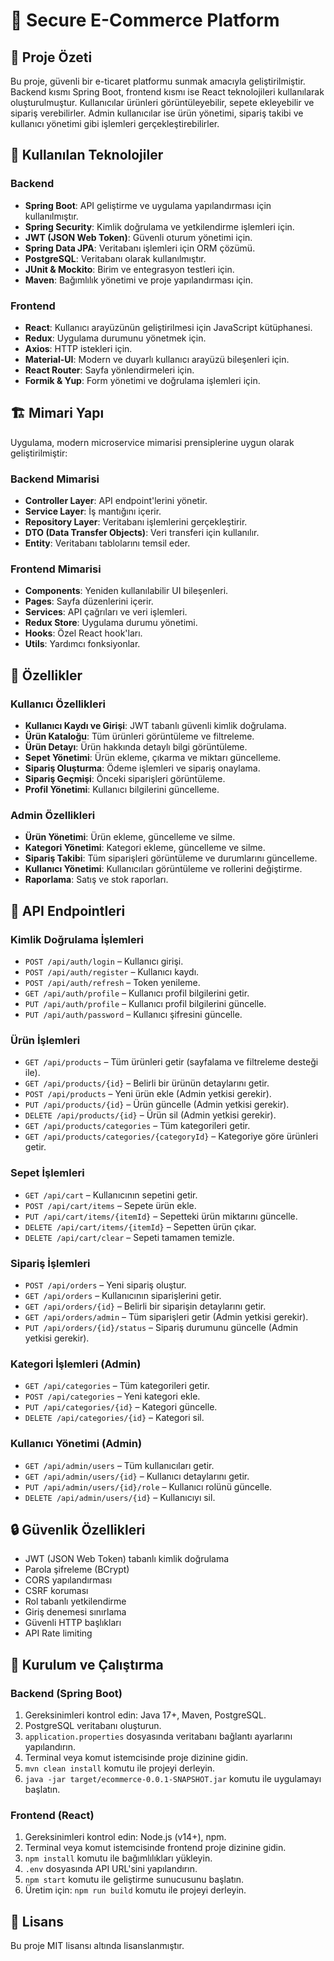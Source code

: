 # 🛒 Secure E-Commerce Platform

## 📌 Proje Özeti
Bu proje, güvenli bir e-ticaret platformu sunmak amacıyla geliştirilmiştir. Backend kısmı Spring Boot, frontend kısmı ise React teknolojileri kullanılarak oluşturulmuştur. Kullanıcılar ürünleri görüntüleyebilir, sepete ekleyebilir ve sipariş verebilirler. Admin kullanıcılar ise ürün yönetimi, sipariş takibi ve kullanıcı yönetimi gibi işlemleri gerçekleştirebilirler.

## 🚀 Kullanılan Teknolojiler

### Backend
- **Spring Boot**: API geliştirme ve uygulama yapılandırması için kullanılmıştır.
- **Spring Security**: Kimlik doğrulama ve yetkilendirme işlemleri için.
- **JWT (JSON Web Token)**: Güvenli oturum yönetimi için.
- **Spring Data JPA**: Veritabanı işlemleri için ORM çözümü.
- **PostgreSQL**: Veritabanı olarak kullanılmıştır.
- **JUnit & Mockito**: Birim ve entegrasyon testleri için.
- **Maven**: Bağımlılık yönetimi ve proje yapılandırması için.

### Frontend
- **React**: Kullanıcı arayüzünün geliştirilmesi için JavaScript kütüphanesi.
- **Redux**: Uygulama durumunu yönetmek için.
- **Axios**: HTTP istekleri için.
- **Material-UI**: Modern ve duyarlı kullanıcı arayüzü bileşenleri için.
- **React Router**: Sayfa yönlendirmeleri için.
- **Formik & Yup**: Form yönetimi ve doğrulama işlemleri için.

## 🏗️ Mimari Yapı
Uygulama, modern microservice mimarisi prensiplerine uygun olarak geliştirilmiştir:

### Backend Mimarisi
- **Controller Layer**: API endpoint'lerini yönetir.
- **Service Layer**: İş mantığını içerir.
- **Repository Layer**: Veritabanı işlemlerini gerçekleştirir.
- **DTO (Data Transfer Objects)**: Veri transferi için kullanılır.
- **Entity**: Veritabanı tablolarını temsil eder.

### Frontend Mimarisi
- **Components**: Yeniden kullanılabilir UI bileşenleri.
- **Pages**: Sayfa düzenlerini içerir.
- **Services**: API çağrıları ve veri işlemleri.
- **Redux Store**: Uygulama durumu yönetimi.
- **Hooks**: Özel React hook'ları.
- **Utils**: Yardımcı fonksiyonlar.

## 🔑 Özellikler

### Kullanıcı Özellikleri
- **Kullanıcı Kaydı ve Girişi**: JWT tabanlı güvenli kimlik doğrulama.
- **Ürün Kataloğu**: Tüm ürünleri görüntüleme ve filtreleme.
- **Ürün Detayı**: Ürün hakkında detaylı bilgi görüntüleme.
- **Sepet Yönetimi**: Ürün ekleme, çıkarma ve miktarı güncelleme.
- **Sipariş Oluşturma**: Ödeme işlemleri ve sipariş onaylama.
- **Sipariş Geçmişi**: Önceki siparişleri görüntüleme.
- **Profil Yönetimi**: Kullanıcı bilgilerini güncelleme.

### Admin Özellikleri
- **Ürün Yönetimi**: Ürün ekleme, güncelleme ve silme.
- **Kategori Yönetimi**: Kategori ekleme, güncelleme ve silme.
- **Sipariş Takibi**: Tüm siparişleri görüntüleme ve durumlarını güncelleme.
- **Kullanıcı Yönetimi**: Kullanıcıları görüntüleme ve rollerini değiştirme.
- **Raporlama**: Satış ve stok raporları.

## 📂 API Endpointleri

### Kimlik Doğrulama İşlemleri
- `POST /api/auth/login` – Kullanıcı girişi.
- `POST /api/auth/register` – Kullanıcı kaydı.
- `POST /api/auth/refresh` – Token yenileme.
- `GET /api/auth/profile` – Kullanıcı profil bilgilerini getir.
- `PUT /api/auth/profile` – Kullanıcı profil bilgilerini güncelle.
- `PUT /api/auth/password` – Kullanıcı şifresini güncelle.

### Ürün İşlemleri
- `GET /api/products` – Tüm ürünleri getir (sayfalama ve filtreleme desteği ile).
- `GET /api/products/{id}` – Belirli bir ürünün detaylarını getir.
- `POST /api/products` – Yeni ürün ekle (Admin yetkisi gerekir).
- `PUT /api/products/{id}` – Ürün güncelle (Admin yetkisi gerekir).
- `DELETE /api/products/{id}` – Ürün sil (Admin yetkisi gerekir).
- `GET /api/products/categories` – Tüm kategorileri getir.
- `GET /api/products/categories/{categoryId}` – Kategoriye göre ürünleri getir.

### Sepet İşlemleri
- `GET /api/cart` – Kullanıcının sepetini getir.
- `POST /api/cart/items` – Sepete ürün ekle.
- `PUT /api/cart/items/{itemId}` – Sepetteki ürün miktarını güncelle.
- `DELETE /api/cart/items/{itemId}` – Sepetten ürün çıkar.
- `DELETE /api/cart/clear` – Sepeti tamamen temizle.

### Sipariş İşlemleri
- `POST /api/orders` – Yeni sipariş oluştur.
- `GET /api/orders` – Kullanıcının siparişlerini getir.
- `GET /api/orders/{id}` – Belirli bir siparişin detaylarını getir.
- `GET /api/orders/admin` – Tüm siparişleri getir (Admin yetkisi gerekir).
- `PUT /api/orders/{id}/status` – Sipariş durumunu güncelle (Admin yetkisi gerekir).

### Kategori İşlemleri (Admin)
- `GET /api/categories` – Tüm kategorileri getir.
- `POST /api/categories` – Yeni kategori ekle.
- `PUT /api/categories/{id}` – Kategori güncelle.
- `DELETE /api/categories/{id}` – Kategori sil.

### Kullanıcı Yönetimi (Admin)
- `GET /api/admin/users` – Tüm kullanıcıları getir.
- `GET /api/admin/users/{id}` – Kullanıcı detaylarını getir.
- `PUT /api/admin/users/{id}/role` – Kullanıcı rolünü güncelle.
- `DELETE /api/admin/users/{id}` – Kullanıcıyı sil.

## 🔒 Güvenlik Özellikleri
- JWT (JSON Web Token) tabanlı kimlik doğrulama
- Parola şifreleme (BCrypt)
- CORS yapılandırması
- CSRF koruması
- Rol tabanlı yetkilendirme
- Giriş denemesi sınırlama
- Güvenli HTTP başlıkları
- API Rate limiting

## 🚀 Kurulum ve Çalıştırma

### Backend (Spring Boot)
1. Gereksinimleri kontrol edin: Java 17+, Maven, PostgreSQL.
2. PostgreSQL veritabanı oluşturun.
3. `application.properties` dosyasında veritabanı bağlantı ayarlarını yapılandırın.
4. Terminal veya komut istemcisinde proje dizinine gidin.
5. `mvn clean install` komutu ile projeyi derleyin.
6. `java -jar target/ecommerce-0.0.1-SNAPSHOT.jar` komutu ile uygulamayı başlatın.

### Frontend (React)
1. Gereksinimleri kontrol edin: Node.js (v14+), npm.
2. Terminal veya komut istemcisinde frontend proje dizinine gidin.
3. `npm install` komutu ile bağımlılıkları yükleyin.
4. `.env` dosyasında API URL'sini yapılandırın.
5. `npm start` komutu ile geliştirme sunucusunu başlatın.
6. Üretim için: `npm run build` komutu ile projeyi derleyin.

## 📄 Lisans
Bu proje MIT lisansı altında lisanslanmıştır.
